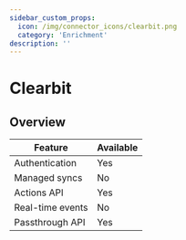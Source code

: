 ```yaml
---
sidebar_custom_props:
  icon: /img/connector_icons/clearbit.png
  category: 'Enrichment'
description: ''
---
```


# Clearbit

## Overview

| Feature                            | Available |
| ---------------------------------- | --------- |
| Authentication                     | Yes       |
| Managed syncs                      | No        |
| Actions API                        | Yes       |
| Real-time events                   | No        |
| Passthrough API                    | Yes       |
